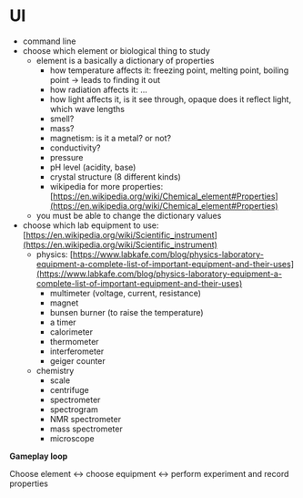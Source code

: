 # UI

- command line
- choose which element or biological thing to study
    - element is a basically a dictionary of properties
        - how temperature affects it: freezing point, melting point, boiling point → leads to finding it out
        - how radiation affects it: ...
        - how light affects it, is it see through, opaque does it reflect light, which wave lengths
        - smell?
        - mass?
        - magnetism: is it a metal? or not?
        - conductivity?
        - pressure
        - pH level (acidity, base)
        - crystal structure (8 different kinds)
        - wikipedia for more properties: [https://en.wikipedia.org/wiki/Chemical_element#Properties](https://en.wikipedia.org/wiki/Chemical_element#Properties)
    - you must be able to change the dictionary values
- choose which lab equipment to use: [https://en.wikipedia.org/wiki/Scientific_instrument](https://en.wikipedia.org/wiki/Scientific_instrument)
    - physics: [https://www.labkafe.com/blog/physics-laboratory-equipment-a-complete-list-of-important-equipment-and-their-uses](https://www.labkafe.com/blog/physics-laboratory-equipment-a-complete-list-of-important-equipment-and-their-uses)
        - multimeter (voltage, current, resistance)
        - magnet
        - bunsen burner (to raise the temperature)
        - a timer
        - calorimeter
        - thermometer
        - interferometer
        - geiger counter
    - chemistry
        - scale
        - centrifuge
        - spectrometer
        - spectrogram
        - NMR spectrometer
        - mass spectrometer
        - microscope

**Gameplay loop**

Choose element ↔ choose equipment ↔ perform experiment and record properties